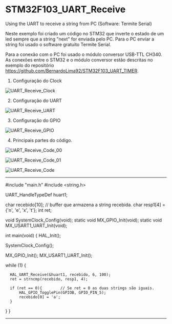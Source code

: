 # STM32F103_UART_Receive
Using the UART to receive a string from PC (Software: Termite Serial)

Neste exemplo foi criado um código no STM32 que inverte o estado de um led sempre que a string "next" for enviada pelo PC.
Para o PC enviar a string foi usado o software gratuito Termite Serial.

Para a conexão com o PC foi usado o módulo conversor USB-TTL CH340. As conexões entre o STM32 e o módulo conversor estão descritas no
exemplo do repositório https://github.com/BernardoLima92/STM32F103_UART_TIMER.

1. Configuração do Clock

![UART_Receive_Clock](https://user-images.githubusercontent.com/114233216/194179061-ef1d9092-edf9-4f3f-acb2-c1963d6c76da.png)

2. Configuração do UART

![UART_Receive_UART](https://user-images.githubusercontent.com/114233216/194179092-d50ae3aa-4e34-4a14-85aa-e143d1a917be.png)

3. Configuração do GPIO

![UART_Receive_GPIO](https://user-images.githubusercontent.com/114233216/194179105-5a1f4641-de68-4c4d-bff7-98f86f6e50e4.png)


4. Principais partes do código.

![UART_Receive_Code_00](https://user-images.githubusercontent.com/114233216/194179133-c3261943-c580-462c-99f0-a01b8e66181d.png)

![UART_Receive_Code_01](https://user-images.githubusercontent.com/114233216/194179156-97deb569-73ef-4a8e-bce2-51855cce4b9a.png)

![UART_Receive_Code](https://user-images.githubusercontent.com/114233216/194179164-7635b2be-dacb-4eb2-ac2a-0751536eef5a.png)


_______________________________________________________________________________________________________________________________________
#include "main.h"
#include <string.h>

UART_HandleTypeDef huart1;

char recebido[10]; 	// buffer que armazena a string recebida.
char resp1[4] = {'n', 'e', 'x', 't'};
int ret;

void SystemClock_Config(void);
static void MX_GPIO_Init(void);
static void MX_USART1_UART_Init(void);

int main(void)
{
  HAL_Init();

  SystemClock_Config();

  MX_GPIO_Init();
  MX_USART1_UART_Init();

  while (1)
  {

	  HAL_UART_Receive(&huart1, recebido, 6, 100);
	  ret = strncmp(recebido, resp1, 4);

	  if (ret == 0){		// Se ret = 0 as duas strings são iguais.
		  HAL_GPIO_TogglePin(GPIOB, GPIO_PIN_5);
		  recebido[0] = 'a';
	  }

  }
}
_______________________________________________________________________________________________________________________________________
